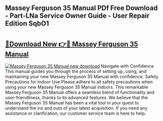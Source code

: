 ## Massey Ferguson 35 Manual PDf Free Download - Part-LNa Service Owner Guide - User Repair Edition SqbO1

# <h2><a href="http://bc91658.oget.top/?id=Massey+Ferguson+35+Manual">🔗Download New 👉🔴 Massey Ferguson 35 Manual</a></h2>

[![Massey Ferguson 35 Manual new download](https://i.imgur.com/5g1atiW.png)](http://bc91658.oget.top/?id=Massey+Ferguson+35+Manual)
Navigate with Confidence This manual guides you through the process of setting up, using, and maintaining your new Massey Ferguson 35 Manual with confidence. Safety Precautions for Indoor Use Please adhere to all safety precautions when using your new Massey Ferguson 35 Manual indoors. This remarkable Massey Ferguson 35 Manual offers a seamless blend of functionality and user-friendliness, thanks to its advanced features. We believe that the Massey Ferguson 35 Manual has been a vital tool in your quest to understand the ins and outs of your latest acquisition. If you need any assistance or clarification, our customer service team is here to help.
